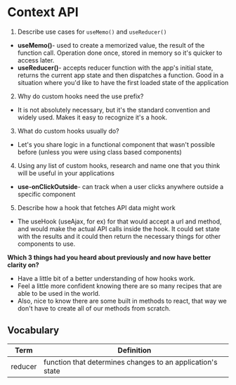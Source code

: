 # Context API

1. Describe use cases for `useMemo()` and `useReducer()`
- **useMemo()**- used to create a memorized value, the result of the function call. Operation done once, stored in memory so it's quicker to access later.
- **useReducer()**- accepts reducer function with the app's initial state, returns the current app state and then dispatches a function. Good in a situation where you'd like to have the first loaded state of the application

2. Why do custom hooks need the use prefix?
- It is not absolutely necessary, but it's the standard convention and widely used. Makes it easy to recognize it's a hook.

3. What do custom hooks usually do?
- Let's you share logic in a functional component that wasn't possible before (unless you were using class based components)

4. Using any list of custom hooks, research and name one that you think will be useful in your applications
- **use-onClickOutside**- can track when a user clicks anywhere outside a specific component

5. Describe how a hook that fetches API data might work
- The useHook (useAjax, for ex) for that would accept a url and method, and would make the actual API calls inside the hook. It could set state with the results and it could then return the necessary things for other components to use.


**Which 3 things had you heard about previously and now have better clarity on?**
- Have a little bit of a better understanding of how hooks work.
- Feel a little more confident knowing there are so many recipes that are able to be used in the world.
- Also, nice to know there are some built in methods to react, that way we don't have to create all of our methods from scratch.


## Vocabulary

|    **Term**    | **Definition**  |
| -------------- | ----------- |
| reducer | function that determines changes to an application's state  |